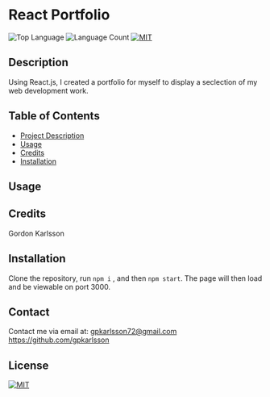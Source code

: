  
# React Portfolio
  ![Top Language](https://img.shields.io/github/languages/top/gpkarlsson/React_Portfolio)
  ![Language Count](https://img.shields.io/github/languages/count/gpkarlsson/React_Portfolio)
  [![MIT](https://img.shields.io/badge/License-MIT-yellow.svg)](https://opensource.org/licenses/MIT)

## Description
Using React.js, I created a portfolio for myself to display a seclection of my web development work.

## Table of Contents
- [Project Description](#Description)
- [Usage](#Usage)
- [Credits](#Credits)
- [Installation](#Installation)

## Usage

## Credits
Gordon Karlsson

## Installation
Clone the repository, run `npm i` , and then `npm start`. The page will then load and be viewable on port 3000.

## Contact
Contact me via email at: gpkarlsson72@gmail.com
https://github.com/gpkarlsson

## License
[![MIT](https://img.shields.io/badge/License-MIT-yellow.svg)](https://opensource.org/licenses/MIT)  
